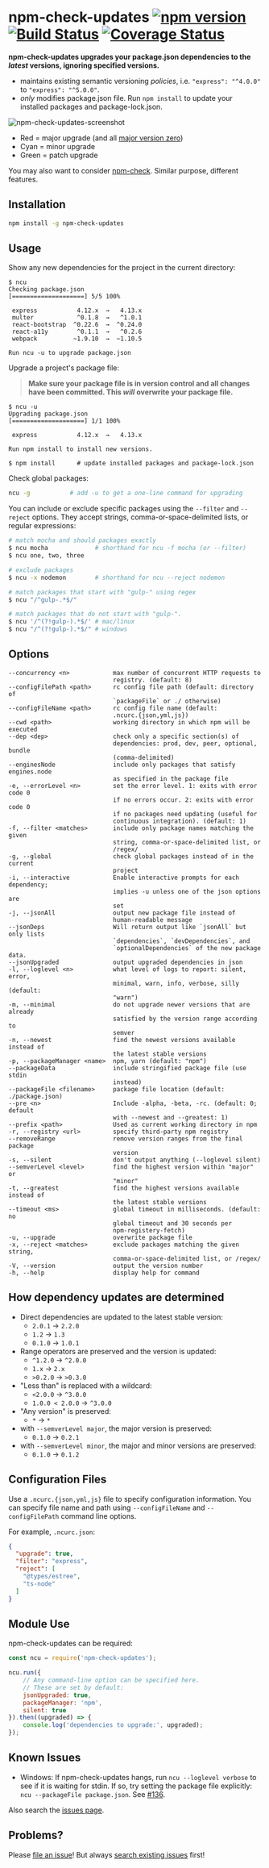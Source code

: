 # npm-check-updates [![npm version](https://badge.fury.io/js/npm-check-updates.svg)](https://www.npmjs.com/package/npm-check-updates) [![Build Status](https://github.com/raineorshine/npm-check-updates/workflows/Tests/badge.svg?branch=master)](https://github.com/raineorshine/npm-check-updates/actions?query=workflow%3ATests+branch%3Amaster) [![Coverage Status](https://coveralls.io/repos/github/raineorshine/npm-check-updates/badge.svg?branch=master)](https://coveralls.io/github/raineorshine/npm-check-updates?branch=master)

**npm-check-updates upgrades your package.json dependencies to the *latest* versions, ignoring specified versions.**

- maintains existing semantic versioning *policies*, i.e. `"express": "^4.0.0"` to `"express": "^5.0.0"`.
- *only* modifies package.json file. Run `npm install` to update your installed packages and package-lock.json.

![npm-check-updates-screenshot](https://github.com/raineorshine/npm-check-updates/blob/master/.github/screenshot.png?raw=true)

- Red = major upgrade (and all [major version zero](https://semver.org/#spec-item-4))
- Cyan = minor upgrade
- Green = patch upgrade

You may also want to consider [npm-check](https://github.com/dylang/npm-check). Similar purpose, different features.

## Installation

```sh
npm install -g npm-check-updates
```

## Usage

Show any new dependencies for the project in the current directory:

```console
$ ncu
Checking package.json
[====================] 5/5 100%

 express           4.12.x  →   4.13.x
 multer            ^0.1.8  →   ^1.0.1
 react-bootstrap  ^0.22.6  →  ^0.24.0
 react-a11y        ^0.1.1  →   ^0.2.6
 webpack          ~1.9.10  →  ~1.10.5

Run ncu -u to upgrade package.json
```

Upgrade a project's package file:

> **Make sure your package file is in version control and all changes have been committed. This *will* overwrite your package file.**

```console
$ ncu -u
Upgrading package.json
[====================] 1/1 100%

 express           4.12.x  →   4.13.x

Run npm install to install new versions.

$ npm install      # update installed packages and package-lock.json
```

Check global packages:

```sh
ncu -g           # add -u to get a one-line command for upgrading
```

You can include or exclude specific packages using the `--filter` and `--reject` options. They accept strings, comma-or-space-delimited lists, or regular expressions:

```sh
# match mocha and should packages exactly
$ ncu mocha             # shorthand for ncu -f mocha (or --filter)
$ ncu one, two, three

# exclude packages
$ ncu -x nodemon        # shorthand for ncu --reject nodemon

# match packages that start with "gulp-" using regex
$ ncu "/^gulp-.*$/"

# match packages that do not start with "gulp-".
$ ncu '/^(?!gulp-).*$/' # mac/linux
$ ncu "/^(?!gulp-).*$/" # windows
```

## Options

```text
--concurrency <n>            max number of concurrent HTTP requests to
                             registry. (default: 8)
--configFilePath <path>      rc config file path (default: directory of
                             `packageFile` or ./ otherwise)
--configFileName <path>      rc config file name (default:
                             .ncurc.{json,yml,js})
--cwd <path>                 working directory in which npm will be executed
--dep <dep>                  check only a specific section(s) of
                             dependencies: prod, dev, peer, optional, bundle
                             (comma-delimited)
--enginesNode                include only packages that satisfy engines.node
                             as specified in the package file
-e, --errorLevel <n>         set the error level. 1: exits with error code 0
                             if no errors occur. 2: exits with error code 0
                             if no packages need updating (useful for
                             continuous integration). (default: 1)
-f, --filter <matches>       include only package names matching the given
                             string, comma-or-space-delimited list, or
                             /regex/
-g, --global                 check global packages instead of in the current
                             project
-i, --interactive            Enable interactive prompts for each dependency;
                             implies -u unless one of the json options are
                             set
-j, --jsonAll                output new package file instead of
                             human-readable message
--jsonDeps                   Will return output like `jsonAll` but only lists
                             `dependencies`, `devDependencies`, and
                             `optionalDependencies` of the new package data.
--jsonUpgraded               output upgraded dependencies in json
-l, --loglevel <n>           what level of logs to report: silent, error,
                             minimal, warn, info, verbose, silly (default:
                             "warn")
-m, --minimal                do not upgrade newer versions that are already
                             satisfied by the version range according to
                             semver
-n, --newest                 find the newest versions available instead of
                             the latest stable versions
-p, --packageManager <name>  npm, yarn (default: "npm")
--packageData                include stringified package file (use stdin
                             instead)
--packageFile <filename>     package file location (default: ./package.json)
--pre <n>                    Include -alpha, -beta, -rc. (default: 0; default
                             with --newest and --greatest: 1)
--prefix <path>              Used as current working directory in npm
-r, --registry <url>         specify third-party npm registry
--removeRange                remove version ranges from the final package
                             version
-s, --silent                 don't output anything (--loglevel silent)
--semverLevel <level>        find the highest version within "major" or
                             "minor"
-t, --greatest               find the highest versions available instead of
                             the latest stable versions
--timeout <ms>               global timeout in milliseconds. (default: no
                             global timeout and 30 seconds per
                             npm-registery-fetch)
-u, --upgrade                overwrite package file
-x, --reject <matches>       exclude packages matching the given string,
                             comma-or-space-delimited list, or /regex/
-V, --version                output the version number
-h, --help                   display help for command
```

## How dependency updates are determined

- Direct dependencies are updated to the latest stable version:
  - `2.0.1` → `2.2.0`
  - `1.2` → `1.3`
  - `0.1.0` → `1.0.1`
- Range operators are preserved and the version is updated:
  - `^1.2.0` → `^2.0.0`
  - `1.x` → `2.x`
  - `>0.2.0` → `>0.3.0`
- "Less than" is replaced with a wildcard:
  - `<2.0.0` → `^3.0.0`
  - `1.0.0 < 2.0.0` → `^3.0.0`
- "Any version" is preserved:
  - `*` → `*`
- with `--semverLevel major`, the major version is preserved:
  - `0.1.0` → `0.2.1`
- with `--semverLevel minor`, the major and minor versions are preserved:
  - `0.1.0` → `0.1.2`

## Configuration Files

Use a `.ncurc.{json,yml,js}` file to specify configuration information.
You can specify file name and path using `--configFileName` and `--configFilePath`
command line options.

For example, `.ncurc.json`:

```json
{
  "upgrade": true,
  "filter": "express",
  "reject": [
    "@types/estree",
    "ts-node"
  ]
}
```

## Module Use

npm-check-updates can be required:

```js
const ncu = require('npm-check-updates');

ncu.run({
    // Any command-line option can be specified here.
    // These are set by default:
    jsonUpgraded: true,
    packageManager: 'npm',
    silent: true
}).then((upgraded) => {
    console.log('dependencies to upgrade:', upgraded);
});
```

## Known Issues

- Windows: If npm-check-updates hangs, run `ncu --loglevel verbose` to see if it is waiting for stdin. If so, try setting the package file explicitly: `ncu --packageFile package.json`. See [#136](https://github.com/raineorshine/npm-check-updates/issues/136#issuecomment-155721102).

Also search the [issues page](https://github.com/raineorshine/npm-check-updates/issues).

## Problems?

Please [file an issue](https://github.com/raineorshine/npm-check-updates/issues)! But always [search existing issues](https://github.com/raineorshine/npm-check-updates/issues?utf8=%E2%9C%93&q=is%3Aissue) first!
